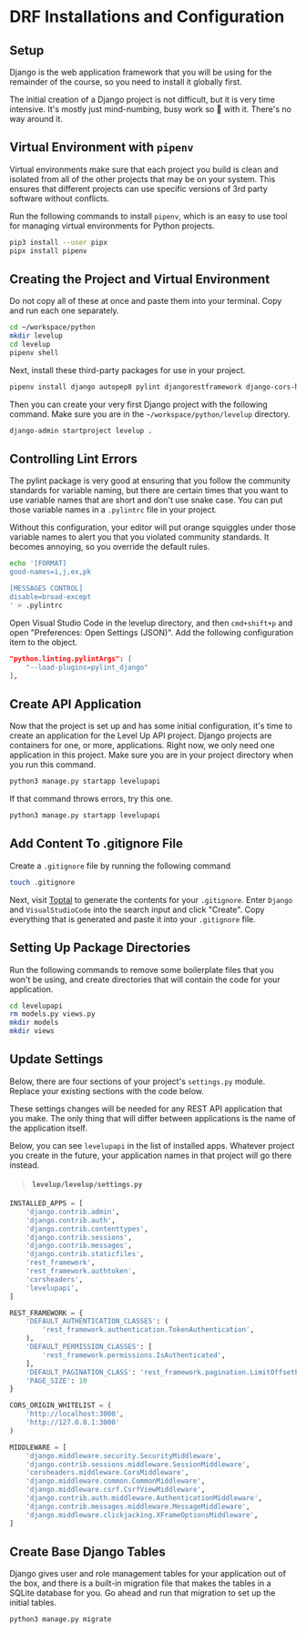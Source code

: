 # DRF Installations and Configuration

## Setup

Django is the web application framework that you will be using for the remainder of the course, so you need to install it globally first.

The initial creation of a Django project is not difficult, but it is very time intensive. It's mostly just mind-numbing, busy work so 🐻 with it. There's no way around it.

## Virtual Environment with `pipenv`

Virtual environments make sure that each project you build is clean and isolated from all of the other projects that may be on your system. This ensures that different projects can use specific versions of 3rd party software without conflicts.

Run the following commands to install `pipenv`, which is an easy to use tool for managing virtual environments for Python projects.

```sh
pip3 install --user pipx
pipx install pipenv
```

## Creating the Project and Virtual Environment

Do not copy all of these at once and paste them into your terminal. Copy and run each one separately.

```sh
cd ~/workspace/python
mkdir levelup
cd levelup
pipenv shell
```

Next, install these third-party packages for use in your project.

```sh
pipenv install django autopep8 pylint djangorestframework django-cors-headers pylint-django
```

Then you can create your very first Django project with the following command. Make sure you are in the `~/workspace/python/levelup` directory.

```sh
django-admin startproject levelup .
```

## Controlling Lint Errors

The pylint package is very good at ensuring that you follow the community standards for variable naming, but there are certain times that you want to use variable names that are short and don't use snake case. You can put those variable names in a `.pylintrc` file in your project.

Without this configuration, your editor will put orange squiggles under those variable names to alert you that you violated community standards. It becomes annoying, so you override the default rules.

```sh
echo '[FORMAT]
good-names=i,j,ex,pk

[MESSAGES CONTROL]
disable=broad-except
' > .pylintrc
```

Open Visual Studio Code in the levelup directory, and then `cmd+shift+p` and open "Preferences: Open Settings (JSON)". Add the following configuration item to the object.

```json
"python.linting.pylintArgs": [
    "--load-plugins=pylint_django"
],
```

## Create API Application

Now that the project is set up and has some initial configuration, it's time to create an application for the Level Up API project. Django projects are containers for one, or more, applications. Right now, we only need one application in this project. Make sure you are in your project directory when you run this command.

```sh
python3 manage.py startapp levelupapi
```

If that command throws errors, try this one.

```sh
python3 manage.py startapp levelupapi
```

## Add Content To .gitignore File

Create a `.gitignore` file by running the following command

```sh
touch .gitignore
```

Next, visit [Toptal](https://www.toptal.com/developers/gitignore) to generate the contents for your `.gitignore`.
Enter `Django` and `VisualStudioCode` into the search input and click "Create".
Copy everything that is generated and paste it into your `.gitignore` file.

## Setting Up Package Directories

Run the following commands to remove some boilerplate files that you won't be using, and create directories that will contain the code for your application.

```sh
cd levelupapi
rm models.py views.py
mkdir models
mkdir views
```

## Update Settings

Below, there are four sections of your project's `settings.py` module. Replace your existing sections with the code below.

These settings changes will be needed for any REST API application that you make. The only thing that will differ between applications is the name of the application itself.

Below, you can see `levelupapi` in the list of installed apps. Whatever project you create in the future, your application names in that project will go there instead.

> #### `levelup/levelup/settings.py`

```py
INSTALLED_APPS = [
    'django.contrib.admin',
    'django.contrib.auth',
    'django.contrib.contenttypes',
    'django.contrib.sessions',
    'django.contrib.messages',
    'django.contrib.staticfiles',
    'rest_framework',
    'rest_framework.authtoken',
    'corsheaders',
    'levelupapi',
]

REST_FRAMEWORK = {
    'DEFAULT_AUTHENTICATION_CLASSES': (
        'rest_framework.authentication.TokenAuthentication',
    ),
    'DEFAULT_PERMISSION_CLASSES': [
        'rest_framework.permissions.IsAuthenticated',
    ],
    'DEFAULT_PAGINATION_CLASS': 'rest_framework.pagination.LimitOffsetPagination',
    'PAGE_SIZE': 10
}

CORS_ORIGIN_WHITELIST = (
    'http://localhost:3000',
    'http://127.0.0.1:3000'
)

MIDDLEWARE = [
    'django.middleware.security.SecurityMiddleware',
    'django.contrib.sessions.middleware.SessionMiddleware',
    'corsheaders.middleware.CorsMiddleware',
    'django.middleware.common.CommonMiddleware',
    'django.middleware.csrf.CsrfViewMiddleware',
    'django.contrib.auth.middleware.AuthenticationMiddleware',
    'django.contrib.messages.middleware.MessageMiddleware',
    'django.middleware.clickjacking.XFrameOptionsMiddleware',
]
```

## Create Base Django Tables

Django gives user and role management tables for your application out of the box, and there is a built-in migration file that makes the tables in a SQLite database for you. Go ahead and run that migration to set up the initial tables.

```sh
python3 manage.py migrate
```
